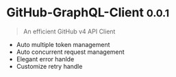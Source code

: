 # GitHub-GraphQL-Client <small>0.0.1</small>

> An efficient GitHub v4 API Client

- Auto multiple token management
- Auto concurrent request management
- Elegant error hanlde
- Customize retry handle
